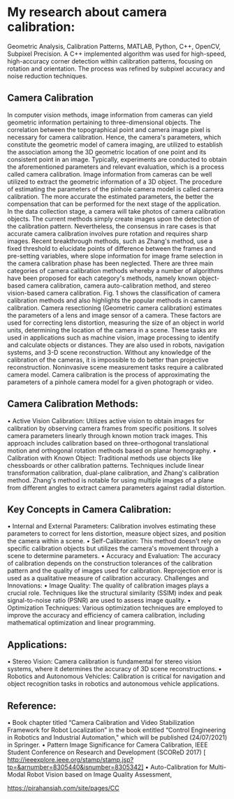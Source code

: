 # My research about camera calibration:

Geometric Analysis, Calibration Patterns, MATLAB, Python, C++, OpenCV, Subpixel Precision. A C++ implemented algorithm was used for high-speed, high-accuracy corner detection within calibration patterns, focusing on rotation and orientation. The process was refined by subpixel accuracy and noise reduction techniques.

## Camera Calibration

In computer vision methods, image information from cameras can yield geometric information pertaining to three-dimensional objects. The correlation between the topographical point and camera image pixel is necessary for camera calibration. Hence, the camera's parameters, which constitute the geometric model of camera imaging, are utilized to establish the association among the 3D geometric location of one point and its consistent point in an image. Typically, experiments are conducted to obtain the aforementioned parameters and relevant evaluation, which is a process called camera calibration.
Image information from cameras can be well utilized to extract the geometric information of a 3D object. The procedure of estimating the parameters of the pinhole camera model is called camera calibration. The more accurate the estimated parameters, the better the compensation that can be performed for the next stage of the application. In the data collection stage, a camera will take photos of camera calibration objects. The current methods simply create images upon the detection of the calibration pattern. Nevertheless, the consensus in rare cases is that accurate camera calibration involves pure rotation and requires sharp images. Recent breakthrough methods, such as Zhang's method, use a fixed threshold to elucidate points of difference between the frames and pre-setting variables, where slope information for image frame selection in the camera calibration phase has been neglected.
There are three main categories of camera calibration methods whereby a number of algorithms have been proposed for each category's methods, namely known object-based camera calibration, camera auto-calibration method, and stereo vision-based camera calibration. Fig. 1 shows the classification of camera calibration methods and also highlights the popular methods in camera calibration.
Camera resectioning (Geometric camera calibration) estimates the parameters of a lens and image sensor of a camera. These factors are used for correcting lens distortion, measuring the size of an object in world units, determining the location of the camera in a scene. These tasks are used in applications such as machine vision, image processing to identify and calculate objects or distances. They are also used in robots, navigation systems, and 3-D scene reconstruction. Without any knowledge of the calibration of the cameras, it is impossible to do better than projective reconstruction.
Noninvasive scene measurement tasks require a calibrated camera model. Camera calibration is the process of approximating the parameters of a pinhole camera model for a given photograph or video.


## Camera Calibration Methods:

• Active Vision Calibration: Utilizes active vision to obtain images for calibration by observing camera frames from specific positions. It solves camera parameters linearly through known motion track images. This approach includes calibration based on three-orthogonal translational motion and orthogonal rotation methods based on planar homography.
• Calibration with Known Object: Traditional methods use objects like chessboards or other calibration patterns. Techniques include linear transformation calibration, dual-plane calibration, and Zhang's calibration method. Zhang's method is notable for using multiple images of a plane from different angles to extract camera parameters against radial distortion.

## Key Concepts in Camera Calibration:

• Internal and External Parameters: Calibration involves estimating these parameters to correct for lens distortion, measure object sizes, and position the camera within a scene.
• Self-Calibration: This method doesn't rely on specific calibration objects but utilizes the camera's movement through a scene to determine parameters.
• Accuracy and Evaluation: The accuracy of calibration depends on the construction tolerances of the calibration pattern and the quality of images used for calibration. Reprojection error is used as a qualitative measure of calibration accuracy.
Challenges and Innovations:
• Image Quality: The quality of calibration images plays a crucial role. Techniques like the structural similarity (SSIM) index and peak signal-to-noise ratio (PSNR) are used to assess image quality.
• Optimization Techniques: Various optimization techniques are employed to improve the accuracy and efficiency of camera calibration, including mathematical optimization and linear programming.

## Applications:

• Stereo Vision: Camera calibration is fundamental for stereo vision systems, where it determines the accuracy of 3D scene reconstructions.
• Robotics and Autonomous Vehicles: Calibration is critical for navigation and object recognition tasks in robotics and autonomous vehicle applications.

## Reference:

• Book chapter titled “Camera Calibration and Video Stabilization Framework for Robot Localization” in the book entitled “Control Engineering in Robotics and Industrial Automation," which will be published (24/07/2021) in Springer.
• Pattern Image Significance for Camera Calibration, IEEE Student Conference on Research and Development (SCOReD 2017) [ http://ieeexplore.ieee.org/stamp/stamp.jsp?tp=&arnumber=8305440&isnumber=8305342]
• Auto-Calibration for Multi-Modal Robot Vision based on Image Quality Assessment,

https://pirahansiah.com/site/pages/CC  